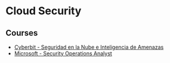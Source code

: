 # Cloud Security

## Courses

- [Cyberbit - Seguridad en la Nube e Inteligencia de Amenazas](https://github.com/nicolasmira101/Cloud-security/tree/fc4c29def2beed0164bea7f7453e6d12a3b7b265/Cyberbit-seguridad-nube)
- [Microsoft - Security Operations Analyst](https://github.com/nicolasmira101/Cloud-security/tree/b84a8d91af057d98ca4152961ac22d5dc87650da/Microsoft-security-operations)
